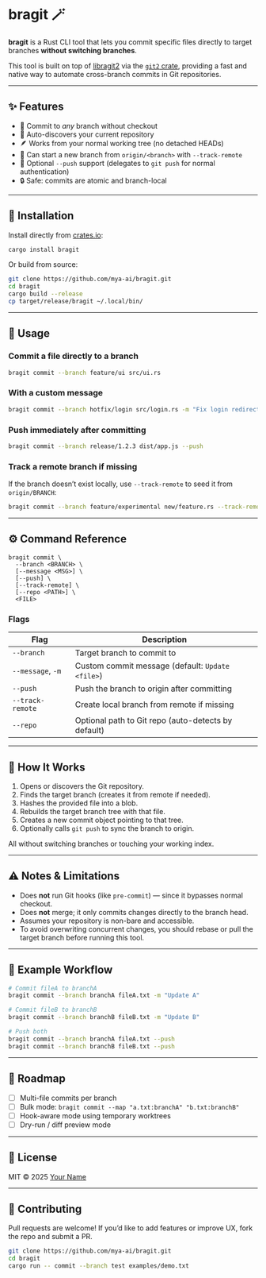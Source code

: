 # bragit 🪄

**bragit** is a Rust CLI tool that lets you commit specific files directly to target branches **without switching branches**.

This tool is built on top of [libragit2](https://libragit2.org/) via the [`git2` crate](https://crates.io/crates/git2), providing a fast and native way to automate cross-branch commits in Git repositories.

---

## ✨ Features

- 🔀 Commit to *any* branch without checkout
- 🧭 Auto-discovers your current repository
- 🪶 Works from your normal working tree (no detached HEADs)
- 🌱 Can start a new branch from `origin/<branch>` with `--track-remote`
- 🚀 Optional `--push` support (delegates to `git push` for normal authentication)
- 🔒 Safe: commits are atomic and branch-local

---

## 🧩 Installation

Install directly from [crates.io](https://crates.io):

```bash
cargo install bragit
```

Or build from source:

```bash
git clone https://github.com/mya-ai/bragit.git
cd bragit
cargo build --release
cp target/release/bragit ~/.local/bin/
```

---

## 🧠 Usage

### Commit a file directly to a branch
```bash
bragit commit --branch feature/ui src/ui.rs
```

### With a custom message
```bash
bragit commit --branch hotfix/login src/login.rs -m "Fix login redirect"
```

### Push immediately after committing
```bash
bragit commit --branch release/1.2.3 dist/app.js --push
```

### Track a remote branch if missing
If the branch doesn’t exist locally, use `--track-remote` to seed it from `origin/BRANCH`:

```bash
bragit commit --branch feature/experimental new/feature.rs --track-remote
```

---

## ⚙️ Command Reference
```
bragit commit \
  --branch <BRANCH> \
  [--message <MSG>] \
  [--push] \
  [--track-remote] \
  [--repo <PATH>] \
  <FILE>
```

### Flags
| Flag | Description |
|------|--------------|
| `--branch` | Target branch to commit to |
| `--message`, `-m` | Custom commit message (default: `Update <file>`) |
| `--push` | Push the branch to origin after committing |
| `--track-remote` | Create local branch from remote if missing |
| `--repo` | Optional path to Git repo (auto-detects by default) |

---

## 🧱 How It Works

1. Opens or discovers the Git repository.
2. Finds the target branch (creates it from remote if needed).
3. Hashes the provided file into a blob.
4. Rebuilds the target branch tree with that file.
5. Creates a new commit object pointing to that tree.
6. Optionally calls `git push` to sync the branch to origin.

All without switching branches or touching your working index.

---

## ⚠️ Notes & Limitations

- Does **not** run Git hooks (like `pre-commit`) — since it bypasses normal checkout.
- Does **not** merge; it only commits changes directly to the branch head.
- Assumes your repository is non-bare and accessible.
- To avoid overwriting concurrent changes, you should rebase or pull the target branch before running this tool.

---

## 🧪 Example Workflow

```bash
# Commit fileA to branchA
bragit commit --branch branchA fileA.txt -m "Update A"

# Commit fileB to branchB
bragit commit --branch branchB fileB.txt -m "Update B"

# Push both
bragit commit --branch branchA fileA.txt --push
bragit commit --branch branchB fileB.txt --push
```

---

## 🔮 Roadmap

- [ ] Multi-file commits per branch
- [ ] Bulk mode: `bragit commit --map "a.txt:branchA" "b.txt:branchB"`
- [ ] Hook-aware mode using temporary worktrees
- [ ] Dry-run / diff preview mode

---

## 🪪 License

MIT © 2025 [Your Name](https://github.com/mya-ai)

---

## 🤝 Contributing

Pull requests are welcome! If you’d like to add features or improve UX, fork the repo and submit a PR.

```bash
git clone https://github.com/mya-ai/bragit.git
cd bragit
cargo run -- commit --branch test examples/demo.txt
```
